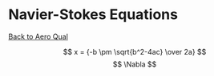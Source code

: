 # Navier-Stokes Equations
[Back to Aero Qual](../aeroqual.md)

$$ x = {-b \pm \sqrt{b^2-4ac} \over 2a} $$
$$ \Nabla $$
